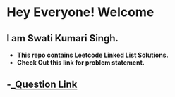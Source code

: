 # Hey Everyone! Welcome <br>
## I am Swati Kumari Singh.<br>

- <b>This repo contains Leetcode Linked List Solutions.</b> <br>
- <b>Check Out this link for problem statement.</b>

-_[Question Link](https://leetcode.com/tag/linked-list/)
---

